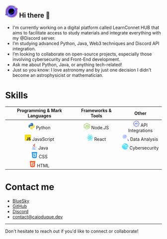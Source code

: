 ## <img src="./blackhole.png" alt="blackhole" width="40" height="40"> Hi there 👋

- I'm currently working on a digital platform called LearnConnet HUB that aims to facilitate access to study materials and integrate everything with my @Discord server.
- I’m studying advanced Python, Java, Web3 techniques and Discord API integration.
- I’m looking to collaborate on open-source projects, especially those involving cybersecurity and Front-End development.
- Ask me about Python, Java, or anything tech-related!
- Just so you know: I love astronomy and by just one decision I didn't become an astrophysicist or mathematician.

# Skills

| **Programming & Mark Languages** | **Frameworks & Tools** | **Other** |
| :------------------------------: | :--------------------: | :-------: |
| <a href="https://www.python.org"><img src="./programming_emotes/langPython.png" alt="Python" width="20" height="20"></a> Python | <a href="https://nodejs.org/"><img src="./programming_emotes/NodeJS.png" alt="Node.js" width="20" height="20"></a> Node.JS | <a href="https://rapidapi.com/collection/top-free-apis"><img src="./duques_API.png" alt="API Integrations" width="20" height="20"></a> API Integrations |
| <a href="https://www.javascript.com"><img src="./programming_emotes/JavaScript.png" alt="JavaScript" width="20" height="20"></a> JavaScript | <a href="https://reactjs.org/"><img src="./programming_emotes/react.png" alt="React" width="20" height="20"></a> React | <a href="https://github.com/CyberSecurityUP/OSCE3-Complete-Guide?tab=readme-ov-file#osce-and-osee-study-guide-"><img src="./blurple4.png" alt="Data Analysis" width="20" height="20"></a> Data Analysis |
| <a href="https://www.java.com"><img src="./programming_emotes/langJava.png" alt="Java" width="20" height="20"></a> Java | | <a href="https://www.kali.org"><img src="./wkalikalib.png" alt="Kali Linux" width="20" height="20"></a> Cybersecurity |
| <a href="https://www.w3.org/Style/CSS/"><img src="./programming_emotes/CSS.png" alt="CSS" width="20" height="20"></a> CSS | | |
| <a href="https://html.spec.whatwg.org/"><img src="./programming_emotes/HTML.png" alt="HTML" width="20" height="20"></a> HTML | | |

# Contact me
- [BlueSky](<https://bsky.app/profile/caioduque.dev>)
- [GitHub](<https://github.com/cai0duque>)
- [Discord](<https://discord.gg/B9aeaWq2UH>)
- contact@caioduque.dev

---

Don't hesitate to reach out if you'd like to connect or collaborate!
